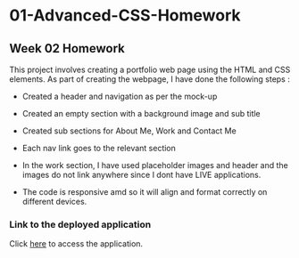 # 01-Advanced-CSS-Homework

## Week 02 Homework

This project involves creating a portfolio web page using the HTML and CSS elements. As part of creating the webpage, I have done the following steps :

* Created a header and navigation as per the mock-up

* Created an empty section with a background image and sub title

* Created sub sections for About Me, Work and Contact Me

* Each nav link goes to the relevant section

* In the work section, I have used placeholder images and header and the images do not link anywhere since I dont have LIVE applications.

* The code is responsive amd so it will align and format correctly on different devices.


### Link to the deployed application

Click [here](https://sghosh17.github.io/02-Advanced-CSS-Homework/) to access the application.

